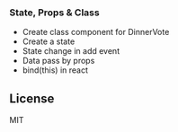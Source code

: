 ### State, Props & Class

- Create class component for DinnerVote
- Create a state
- State change in add event
- Data pass by props
- bind(this) in react


## License

MIT